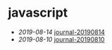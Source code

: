 # javascript

- *2019-08-14* [journal-20190814](./journal-20190814)
- *2019-08-10* [journal-20190810](./journal-20190810)
